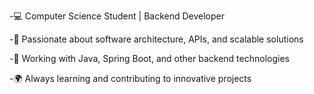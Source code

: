 
-💻 Computer Science Student | Backend Developer

-🚀 Passionate about software architecture, APIs, and scalable solutions

-🔧 Working with Java, Spring Boot, and other backend technologies

-🌍 Always learning and contributing to innovative projects
